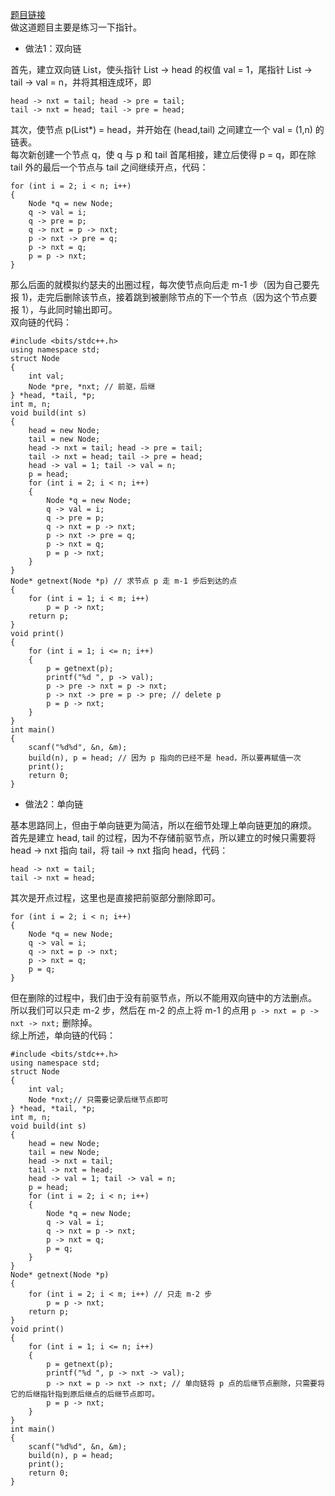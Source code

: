 [题目链接](https://www.luogu.com.cn/problem/P1996)  
做这道题目主要是练习一下指针。  
- 做法1：双向链  
  
首先，建立双向链 List，使头指针 List -> head 的权值 val = 1，尾指针 List -> tail -> val = n，并将其相连成环，即  
```
head -> nxt = tail; head -> pre = tail;
tail -> nxt = head; tail -> pre = head;
```
其次，使节点 p(List*) = head，并开始在 (head,tail) 之间建立一个 val = (1,n) 的链表。  
每次新创建一个节点 q，使 q 与 p 和 tail 首尾相接，建立后使得 p = q，即在除 tail 外的最后一个节点与 tail 之间继续开点，代码：  
```
for (int i = 2; i < n; i++)
{
    Node *q = new Node;
    q -> val = i;
    q -> pre = p;
    q -> nxt = p -> nxt;
    p -> nxt -> pre = q;
    p -> nxt = q;
    p = p -> nxt;
}
```
那么后面的就模拟约瑟夫的出圈过程，每次使节点向后走 m-1 步（因为自己要先报 1)，走完后删除该节点，接着跳到被删除节点的下一个节点（因为这个节点要报 1），与此同时输出即可。  
双向链的代码：  
```
#include <bits/stdc++.h>
using namespace std;
struct Node
{
    int val;
    Node *pre, *nxt; // 前驱，后继
} *head, *tail, *p;
int m, n;
void build(int s)
{
    head = new Node;
    tail = new Node; 
    head -> nxt = tail; head -> pre = tail;
    tail -> nxt = head; tail -> pre = head;
    head -> val = 1; tail -> val = n; 
    p = head;
    for (int i = 2; i < n; i++)
    {
        Node *q = new Node;
        q -> val = i;
        q -> pre = p;
        q -> nxt = p -> nxt;
        p -> nxt -> pre = q;
        p -> nxt = q;
        p = p -> nxt;
    }
}
Node* getnext(Node *p) // 求节点 p 走 m-1 步后到达的点
{
    for (int i = 1; i < m; i++)
        p = p -> nxt;
    return p;
}
void print()
{
    for (int i = 1; i <= n; i++)
    {
        p = getnext(p);
        printf("%d ", p -> val);
        p -> pre -> nxt = p -> nxt;
        p -> nxt -> pre = p -> pre; // delete p
        p = p -> nxt;
    }
}
int main()
{
    scanf("%d%d", &n, &m);
    build(n), p = head; // 因为 p 指向的已经不是 head，所以要再赋值一次
    print();
    return 0;
}
```
- 做法2：单向链  
  
基本思路同上，但由于单向链更为简洁，所以在细节处理上单向链更加的麻烦。  
首先是建立 head, tail 的过程，因为不存储前驱节点，所以建立的时候只需要将 head -> nxt 指向 tail，将 tail -> nxt 指向 head，代码：  
```
head -> nxt = tail;
tail -> nxt = head;
```  
其次是开点过程，这里也是直接把前驱部分删除即可。  
```
for (int i = 2; i < n; i++)
{
    Node *q = new Node;
    q -> val = i;
    q -> nxt = p -> nxt;
    p -> nxt = q;
    p = q;
}
```
但在删除的过程中，我们由于没有前驱节点，所以不能用双向链中的方法删点。  
所以我们可以只走 m-2 步，然后在 m-2 的点上将 m-1 的点用 `p -> nxt = p -> nxt -> nxt;` 删除掉。  
综上所述，单向链的代码：  
```
#include <bits/stdc++.h>
using namespace std;
struct Node
{
    int val;
    Node *nxt;// 只需要记录后继节点即可
} *head, *tail, *p;
int m, n;
void build(int s)
{
    head = new Node;
    tail = new Node; 
    head -> nxt = tail;
    tail -> nxt = head;
    head -> val = 1; tail -> val = n; 
    p = head;
    for (int i = 2; i < n; i++)
    {
        Node *q = new Node;
        q -> val = i;
        q -> nxt = p -> nxt;
        p -> nxt = q;
        p = q;
    }
}
Node* getnext(Node *p)
{
    for (int i = 2; i < m; i++) // 只走 m-2 步
        p = p -> nxt;
    return p;
}
void print()
{
    for (int i = 1; i <= n; i++)
    {
        p = getnext(p);
        printf("%d ", p -> nxt -> val);
        p -> nxt = p -> nxt -> nxt; // 单向链将 p 点的后继节点删除，只需要将它的后继指针指到原后继点的后继节点即可。
        p = p -> nxt;
    }
}
int main()
{
    scanf("%d%d", &n, &m);
    build(n), p = head;
    print();
    return 0;
}
```